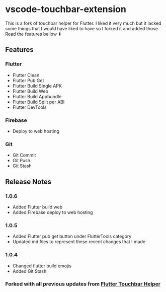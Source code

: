 # vscode-touchbar-extension
This is a fork of touchbar helper for Flutter. I liked it very much but it lacked some things that I would have liked to have so I forked it and added those. 
Read the features bellow ⬇


## Features
### Flutter 
- Flutter Clean
- Flutter Pub Get
- Flutter Build Single APK
- Flutter Build Web 
- Flutter Build Appbundle
- Flutter Build Split per ABI
- Flutter DevTools
### Firebase
- Deploy to web hosting
### Git
- Git Commit
- Git Push
- Git Stash





## Release Notes

### 1.0.6
- Added Flutter build web
- Added Firebase deploy to web hosting

### 1.0.5
- Added Flutter pub get button under FlutterTools category
- Updated md files to represent these recent changes that I made

### 1.0.4
- Changed flutter build emojis
- Added Git Stash

### Forked with all previous updates from [Flutter Touchbar Helper](https://github.com/yusriltakeuchi/flutter-touchbar-helper)



